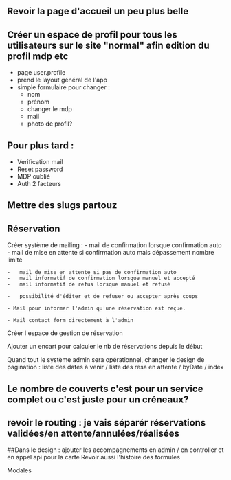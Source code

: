 
## Revoir la page d'accueil un peu plus belle 

## Créer un espace de profil pour tous les utilisateurs sur le site "normal" afin edition du profil mdp etc
- page user.profile
- prend le layout général de l'app
- simple formulaire pour changer : 
    - nom
    - prénom
    - changer le mdp
    - mail
    - photo de profil?


## Pour plus tard :
- Verification mail
- Reset password
- MDP oublié
- Auth 2 facteurs


## Mettre des slugs partouz

## Réservation 

Créer système de mailing :
    -   mail de confirmation lorsque confirmation auto
    -   mail de mise en attente si confirmation auto mais dépassement nombre limite

    -   mail de mise en attente si pas de confirmation auto
    -   mail informatif de confirmation lorsque manuel et accepté
    -   mail informatif de refus lorsque manuel et refusé

    -   possibilité d'éditer et de refuser ou accepter après coups

    - Mail pour informer l'admin qu'une réservation est reçue.

    - Mail contact form directement à l'admin


Créer l'espace de gestion de réservation

Ajouter un encart pour calculer le nb de réservations depuis le début

Quand tout le système admin sera opérationnel, changer le design de pagination : liste des dates à venir / liste des resa en attente / byDate / index


## Le nombre de couverts c'est pour un service complet ou c'est juste pour un créneaux?


## revoir le routing : je vais séparér réservations validées/en attente/annulées/réalisées



##Dans le design : ajouter les accompagnements en admin / en controller et en appel api pour la carte
Revoir aussi l'histoire des formules


Modales
